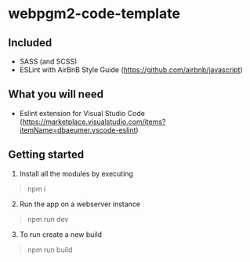 # webpgm2-code-template

## Included
* SASS (and SCSS)
* ESLint with AirBnB Style Guide (https://github.com/airbnb/javascript)

## What you will need

* Eslint extension for Visual Studio Code (https://marketplace.visualstudio.com/items?itemName=dbaeumer.vscode-eslint)

## Getting started
1. Install all the modules by executing
>  npm i

2. Run the app on a webserver instance
> npm run dev

3. To run create a new build
> npm run build